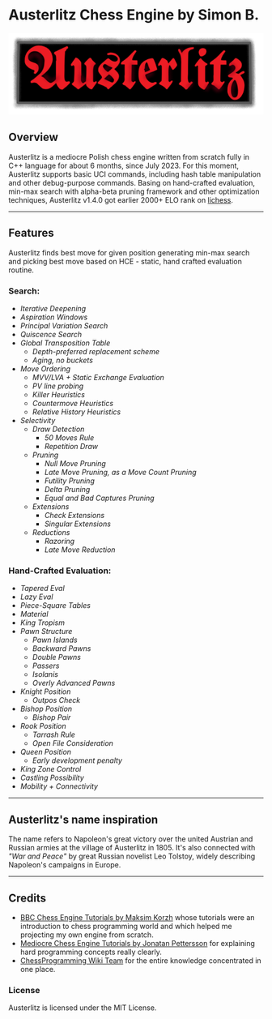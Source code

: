 # Austerlitz Chess Engine by Simon B.

![](logo/austerlitz_logo_fix_cutted.png)

## Overview
Austerlitz is a mediocre Polish chess engine written from scratch fully in C++ language for about 6 months, 
since July 2023. For this moment, Austerlitz supports basic UCI commands, including hash table 
manipulation and other debug-purpose commands. Basing on hand-crafted evaluation, min-max search
with alpha-beta pruning framework and other optimization techniques, Austerlitz v1.4.0 got earlier 2000+ ELO rank on 
[lichess](https://lichess.org/@/AusterlitzEngine/all).

***

## Features
Austerlitz finds best move for given position generating min-max search and picking best move based
on HCE - static, hand crafted evaluation routine. 
### Search:
* *Iterative Deepening*
* *Aspiration Windows*
* *Principal Variation Search*
* *Quiscence Search*
* *Global Transposition Table*
	* *Depth-preferred replacement scheme*
	* *Aging, no buckets*
* *Move Ordering*
	* *MVV/LVA + Static Exchange Evaluation*
	* *PV line probing*
	* *Killer Heuristics*
	* *Countermove Heuristics*
	* *Relative History Heuristics*
* *Selectivity*
	* *Draw Detection*
		* *50 Moves Rule*
		* *Repetition Draw*
	* *Pruning*
		* *Null Move Pruning*
		* *Late Move Pruning, as a Move Count Pruning*
		* *Futility Pruning*
		* *Delta Pruning*
		* *Equal and Bad Captures Pruning*
	* *Extensions*
		* *Check Extensions*
		* *Singular Extensions*
	* *Reductions*
		* *Razoring*
		* *Late Move Reduction*

### Hand-Crafted Evaluation:
* *Tapered Eval*
* *Lazy Eval*
* *Piece-Square Tables*
* *Material*
* *King Tropism*
* *Pawn Structure*
	* *Pawn Islands*
	* *Backward Pawns*
	* *Double Pawns*
	* *Passers*
	* *Isolanis*
	* *Overly Advanced Pawns*
* *Knight Position*
	* *Outpos Check*
* *Bishop Position*
	* *Bishop Pair*
* *Rook Position*
	* *Tarrash Rule*
	* *Open File Consideration*
* *Queen Position*
	* *Early development penalty*
* *King Zone Control*
* *Castling Possibility*
* *Mobility + Connectivity*

***

## Austerlitz's name inspiration
The name refers to Napoleon's great victory over the united Austrian and Russian armies at the village of 
Austerlitz in 1805. It's also connected with *"War and Peace"* by great Russian novelist Leo Tolstoy, 
widely describing Napoleon's campaigns in Europe.

***

## Credits
* [BBC Chess Engine Tutorials by Maksim Korzh](https://www.youtube.com/playlist?list=PLmN0neTso3Jxh8ZIylk74JpwfiWNI76Cs)
whose tutorials were an introduction to chess programming world and which helped me projecting
my own engine from scratch.
* [Mediocre Chess Engine Tutorials by Jonatan Pettersson](https://mediocrechess.blogspot.com/) for explaining hard programming
concepts really clearly.
* [ChessProgramming Wiki Team](https://www.chessprogramming.org/Main_Page) 
for the entire knowledge concentrated in one place.

### License
Austerlitz is licensed under the MIT License.